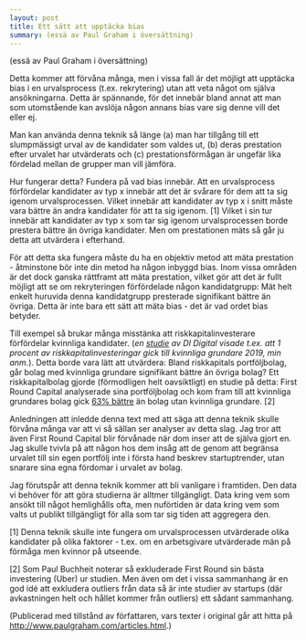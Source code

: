 ```yaml
---
layout: post
title: Ett sätt att upptäcka bias
summary: (essä av Paul Graham i översättning)
---
```


(essä av Paul Graham i översättning)

Detta kommer att förvåna många, men i vissa fall är det möjligt att upptäcka bias i en urvalsprocess (t.ex. rekrytering) utan att veta något om själva ansökningarna. Detta är spännande, för det innebär bland annat att man som utomstående kan avslöja någon annans bias vare sig denne vill det eller ej.

Man kan använda denna teknik så länge (a) man har tillgång till ett slumpmässigt urval av de kandidater som valdes ut, (b) deras prestation efter urvalet har utvärderats och (c) prestationsförmågan är ungefär lika fördelad mellan de grupper man vill jämföra.

Hur fungerar detta? Fundera på vad bias innebär. Att en urvalsprocess förfördelar kandidater av typ x innebär att det är svårare för dem att ta sig igenom urvalsprocessen. Vilket innebär att kandidater av typ x i snitt måste vara bättre än andra kandidater för att ta sig igenom. [1] Vilket i sin tur innebär att kandidater av typ x som tar sig igenom urvalsprocessen borde prestera bättre än övriga kandidater. Men om  prestationen mäts så går ju detta att utvärdera i efterhand.

För att detta ska fungera måste du ha en objektiv metod att mäta prestation - åtminstone bör inte din metod ha någon inbyggd bias. Inom vissa områden är det dock ganska rättframt att mäta prestation, vilket gör att det är fullt möjligt att se om rekryteringen förfördelade någon kandidatgrupp: Mät helt enkelt huruvida denna kandidatgrupp presterade signifikant bättre än övriga. Detta är inte bara ett sätt att mäta bias - det är vad ordet bias betyder.

Till exempel så brukar många misstänka att riskkapitalinvesterare förfördelar kvinnliga kandidater. (*en [studie](https://digital.di.se/artikel/nya-siffror-sa-lite-riskkapital-gar-till-kvinnor-medan-miljarderna-rullar-till-man) av DI Digital visade t.ex. att 1 procent av riskkapitalinvesteringar gick till kvinnliga grundare 2019, min anm.*). Detta borde vara lätt att utvärdera: Bland riskkapitals portföljbolag, går bolag med kvinnliga grundare signifikant bättre än övriga bolag? Ett riskkapitalbolag gjorde (förmodligen helt oavsiktligt) en studie på detta: First Round Capital analyserade sina portföljbolag och kom fram till att kvinnliga grundares bolag gick [63% bättre](http://10years.firstround.com/#one) än bolag utan kvinnliga grundare. [2]

Anledningen att inledde denna text med att säga att denna teknik skulle förvåna många var att vi så sällan ser analyser av detta slag. Jag tror att även First Round Capital blir förvånade när dom inser att de själva gjort en. Jag skulle tvivla på att någon hos dem insåg att de genom att begränsa urvalet till sin egen portfölj inte i första hand beskrev startuptrender, utan snarare sina egna fördomar i urvalet av bolag.

Jag förutspår att denna teknik kommer att bli vanligare i framtiden. Den data vi behöver för att göra studierna är alltmer tillgängligt. Data kring vem som ansökt till något hemlighålls ofta, men nuförtiden är data kring vem som valts ut publikt tillgängligt för alla som tar sig tiden att aggregera den.


[1] Denna teknik skulle inte fungera om urvalsprocessen utvärderade olika kandidater på olika faktorer - t.ex. om en arbetsgivare utvärderade män på förmåga men kvinnor på utseende.

[2] Som Paul Buchheit noterar så exkluderade First Round sin bästa investering (Uber) ur studien. Men även om det i vissa sammanhang är en god idé att exkludera outliers från data så är inte studier av startups (där avkastningen helt och hållet kommer från outliers) ett sådant sammanhang.


(Publicerad med tillstånd av författaren, vars texter i original går att hitta på http://www.paulgraham.com/articles.html.)
